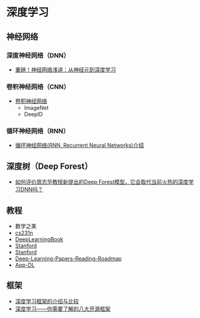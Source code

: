 # 深度学习

## 神经网络

### 深度神经网络（DNN）

- [重磅！神经网络浅讲：从神经元到深度学习](http://www.36dsj.com/archives/39775)

### 卷积神经网络（CNN）

- [卷积神经网络](http://blog.csdn.net/stdcoutzyx/article/details/41596663)
   - ImageNet
   - DeepID

### 循环神经网络（RNN）

- [循环神经网络(RNN, Recurrent Neural Networks)介绍](http://blog.csdn.net/heyongluoyao8/article/details/48636251)

## 深度树（Deep Forest）

- [如何评价周志华教授新提出的Deep Forest模型，它会取代当前火热的深度学习DNN吗？](https://www.zhihu.com/question/56474891)

## 教程

- 数学之美
- [cs231n](http://cs231n.github.io)
- [DeepLearningBook](http://www.deeplearningbook.org)
- [Stanford](http://ufldl.stanford.edu/tutorial)
- [Stanford](http://deeplearning.stanford.edu/wiki/index.php/UFLDL_Tutorial)
- [Deep-Learning-Papers-Reading-Roadmap](https://github.com/songrotek/Deep-Learning-Papers-Reading-Roadmap)
- [App-DL](https://github.com/lipiji/App-DL)

## 框架

- [深度学习框架的介绍与比较](http://blog.csdn.net/jim_cainiaoxiaolang/article/details/52346938)
- [深度学习——你需要了解的八大开源框架](http://www.leiphone.com/news/201608/5kCJ4Vim3wMjpBPU.html)